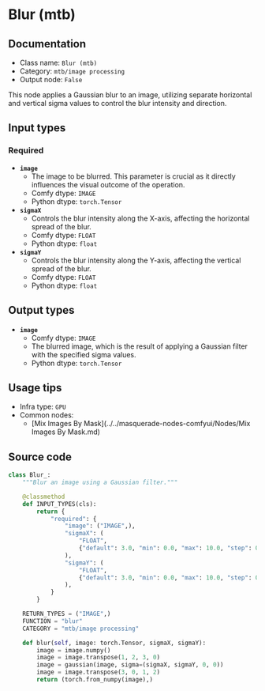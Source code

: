 # Blur (mtb)
## Documentation
- Class name: `Blur (mtb)`
- Category: `mtb/image processing`
- Output node: `False`

This node applies a Gaussian blur to an image, utilizing separate horizontal and vertical sigma values to control the blur intensity and direction.
## Input types
### Required
- **`image`**
    - The image to be blurred. This parameter is crucial as it directly influences the visual outcome of the operation.
    - Comfy dtype: `IMAGE`
    - Python dtype: `torch.Tensor`
- **`sigmaX`**
    - Controls the blur intensity along the X-axis, affecting the horizontal spread of the blur.
    - Comfy dtype: `FLOAT`
    - Python dtype: `float`
- **`sigmaY`**
    - Controls the blur intensity along the Y-axis, affecting the vertical spread of the blur.
    - Comfy dtype: `FLOAT`
    - Python dtype: `float`
## Output types
- **`image`**
    - Comfy dtype: `IMAGE`
    - The blurred image, which is the result of applying a Gaussian filter with the specified sigma values.
    - Python dtype: `torch.Tensor`
## Usage tips
- Infra type: `GPU`
- Common nodes:
    - [Mix Images By Mask](../../masquerade-nodes-comfyui/Nodes/Mix Images By Mask.md)



## Source code
```python
class Blur_:
    """Blur an image using a Gaussian filter."""

    @classmethod
    def INPUT_TYPES(cls):
        return {
            "required": {
                "image": ("IMAGE",),
                "sigmaX": (
                    "FLOAT",
                    {"default": 3.0, "min": 0.0, "max": 10.0, "step": 0.01},
                ),
                "sigmaY": (
                    "FLOAT",
                    {"default": 3.0, "min": 0.0, "max": 10.0, "step": 0.01},
                ),
            }
        }

    RETURN_TYPES = ("IMAGE",)
    FUNCTION = "blur"
    CATEGORY = "mtb/image processing"

    def blur(self, image: torch.Tensor, sigmaX, sigmaY):
        image = image.numpy()
        image = image.transpose(1, 2, 3, 0)
        image = gaussian(image, sigma=(sigmaX, sigmaY, 0, 0))
        image = image.transpose(3, 0, 1, 2)
        return (torch.from_numpy(image),)

```
